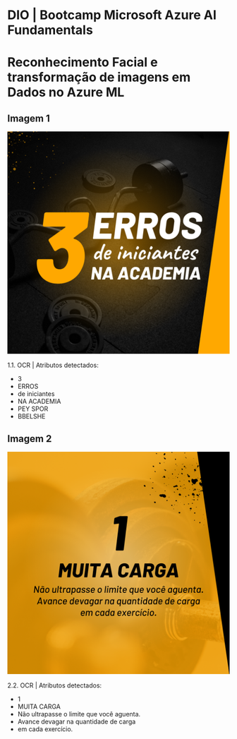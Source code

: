 # DIO | Bootcamp Microsoft Azure AI Fundamentals
# Reconhecimento Facial e transformação de imagens em Dados no Azure ML

## Imagem 1

![Imagem 1](./inputs/1.png)

1.1. OCR | Atributos detectados:
- 3
- ERROS
- de iniciantes
- NA ACADEMIA
- PEY SPOR
- BBELSHE

## Imagem 2

![Imagem 2](./inputs/2.png)

2.2. OCR | Atributos detectados:
- 1
- MUITA CARGA
- Não ultrapasse o limite que você aguenta.
- Avance devagar na quantidade de carga
- em cada exercício.

